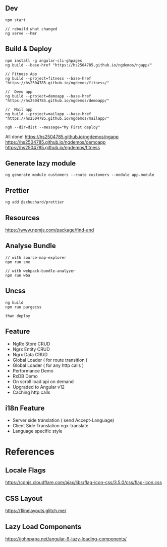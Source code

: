 ## Dev

```
npm start

// rebuild what changed
ng serve --hmr
```

## Build & Deploy

```
npm install -g angular-cli-ghpages
ng build --base-href "https://hs2504785.github.io/ngdemos/ngapp/"

// Fitness App
ng build --project=fitness --base-href "https://hs2504785.github.io/ngdemos/fitness/"

//  Demo app
ng build --project=demoapp --base-href "https://hs2504785.github.io/ngdemos/demoapp/"

//  Mail app
ng build --project=mailapp --base-href "https://hs2504785.github.io/ngdemos/mailapp/"

ngh --dir=dist --message="My First deploy"
```

All done!
https://hs2504785.github.io/ngdemos/ngapp
https://hs2504785.github.io/ngdemos/demoapp
https://hs2504785.github.io/ngdemos/fitness

## Generate lazy module

```
ng generate module customers --route customers --module app.module
```

## Prettier

```
ng add @schuchard/prettier
```

## Resources

https://www.npmjs.com/package/find-and

## Analyse Bundle

```
// with source-map-explorer
npm run sme

// with webpack-bundle-analyzer
npm run wba
```

## Uncss

```
ng build
npm run purgecss

than deploy
```

## Feature

- NgRx Store CRUD
- Ngrx Entity CRUD
- Ngrx Data CRUD
- Global Loader ( for route transition )
- Global Loader ( for any http calls )
- Performance Demo
- RxDB Demo
- On scroll load api on demand
- Upgraded to Angular v12
- Caching http calls

## i18n Feature

- Server side translation ( send Accept-Language)
- Client Side Translation ngx-translate
- Language specific style

# References

## Locale Flags

https://cdnjs.cloudflare.com/ajax/libs/flag-icon-css/3.5.0/css/flag-icon.css

## CSS Layout

https://1linelayouts.glitch.me/

## Lazy Load Components

https://johnpapa.net/angular-9-lazy-loading-components/
